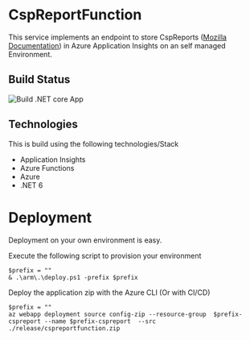 # CspReportFunction

This service implements an endpoint to store CspReports ([Mozilla Documentation](https://developer.mozilla.org/en-US/docs/Web/HTTP/CSP)) in Azure Application Insights on an self managed Environment.

## Build Status

![Build .NET core App](https://github.com/royvou/CspReportFunction/workflows/Build%20.NET%20core%20App/badge.svg)

## Technologies

This is build using the following technologies/Stack

-   Application Insights
-   Azure Functions
-   Azure
-   .NET 6

# Deployment

Deployment on your own environment is easy.

Execute the following script to provision your environment

```pwsh
$prefix = ""
& .\arm\.\deploy.ps1 -prefix $prefix
```

Deploy the application zip with the Azure CLI (Or with CI/CD)

```pwsh
$prefix = ""
az webapp deployment source config-zip --resource-group  $prefix-cspreport --name $prefix-cspreport  --src ./release/cspreportfunction.zip
```
